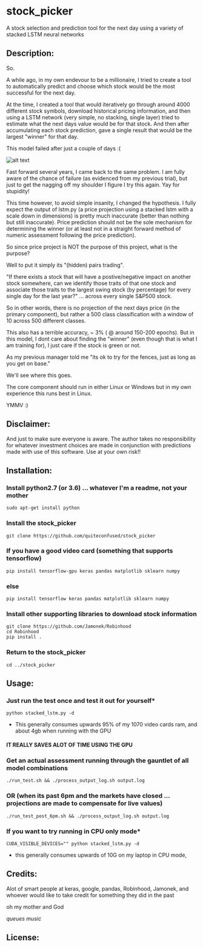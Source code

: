 # stock_picker
A stock selection and prediction tool for the next day using a variety of stacked LSTM neural networks

## Description: 
So. 

A while ago, in my own endevour to be a millionaire, I tried to create a tool to automatically predict and choose which stock would be the most successful for the next day.

At the time, I created a tool that would iteratively go through around 4000 different stock symbols, download historical pricing information, and then using a LSTM network (very simple, no stacking, single layer) tried to estimate what the next days value would be for that stock. And then after accumulating each stock prediction, gave a single result that would be the largest "winner" for that day.

This model failed after just a couple of days :(

![alt text](https://github.com/quiteconfused/stock_picker/blob/master/images/2ezldo.jpg "Obligatory Meme")

Fast forward several years, I came back to the same problem. I am fully aware of the chance of failure (as evidenced from my previous trial), but just to get the nagging off my shoulder I figure I try this again. Yay for stupidity! 

This time however, to avoid simple insanity, I changed the hypothesis. I fully expect the output of lstm.py (a price projection using a stacked lstm with a scale down in dimensions) is pretty much inaccurate (better than nothing but still inaccurate). Price prediction should not be the sole mechanism for determining the winner (or at least not in a straight forward method of numeric assessment following the price prediction). 

So since price project is NOT the purpose of this project, what is the purpose? 

Well to put it simply its "(hidden) pairs trading".

"If there exists a stock that will have a postive/negative impact on another stock somewhere, can we identify those traits of that one stock and associate those traits to the largest swing stock (by percentage) for every single day for the last year?" ... across every single S&P500 stock.

So in other words, there is no projection of the next days price (in the primary component), but rather a 500 class classification with a window of 10 across 500 different classes.

This also has a terrible accuracy, ~ 3% ( @ around 150-200 epochs). But in this model, I dont care about finding the "winner" (even though that is what I am training for), I just care if the stock is green or not. 

As my previous manager told me "its ok to try for the fences, just as long as you get on base."

We'll see where this goes.

The core component should run in either Linux or Windows but in my own experience this runs best in Linux.

YMMV :)

## Disclaimer:

And just to make sure everyone is aware. The author takes no responsibility for whatever investment choices are made in conjunction with predictions made with use of this software. Use at your own risk!!

## Installation:

### Install python2.7 (or 3.6) ... whatever I'm a readme, not your mother
```
sudo apt-get install python
```
### Install the stock_picker
```
git clone https://github.com/quiteconfused/stock_picker
```
### If you have a good video card (something that supports tensorflow)
```
pip install tensorflow-gpu keras pandas matplotlib sklearn numpy
```
### else
```
pip install tensorflow keras pandas matplotlib sklearn numpy
```
### Install other supporting libraries to download stock information
```
git clone https://github.com/Jamonek/Robinhood
cd Robinhood
pip install .
```
### Return to the stock_picker
```
cd ../stock_picker
```
## Usage: 

### Just run the test once and test it out for yourself*
```
python stacked_lstm.py -d 
```
* This generally consumes upwards 95% of my 1070 video cards ram, and about 4gb when running with the GPU

#### IT REALLY SAVES ALOT OF TIME USING THE GPU

### Get an actual assessment running through the gauntlet of all model combinations
```
./run_test.sh && ./process_output_log.sh output.log
```
### OR (when its past 6pm and the markets have closed ... projections are made to compensate for live values) 
```
./run_test_post_6pm.sh && ./process_output_log.sh output.log
```

### If you want to try running in CPU only mode*
```
CUDA_VISIBLE_DEVICES="" python stacked_lstm.py -d
```
* this generally consumes upwards of 10G on my laptop in CPU mode, 

## Credits: 
Alot of smart people at keras, google, pandas, Robinhood, Jamonek, and whoever would like to take credit for something they did in the past

oh my mother and God

_queues music_

## License: 

